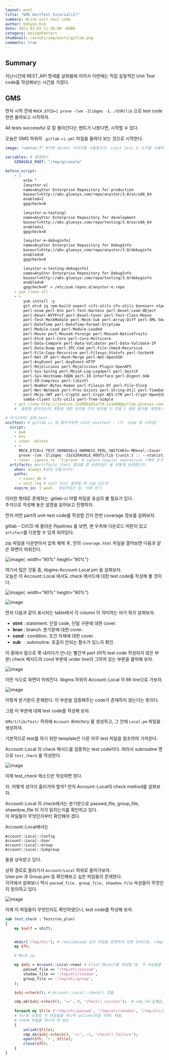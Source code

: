 ```yaml
---
layout: post
title: "GMS UnitTest tutorial(2)"
summary: Write unit test code
author: Dohyun Kim
date: 2021-03-03 21:30:00 -0400
category: DesignPattern
thumbnail: /assets/img/posts/gitlab.png
comments: true
---
```


Summary
---
지난시간에 REST_API 명세를 살펴봄에 이어서 이번에는 직접 실질적인 Unit Test code를 작성해보는 시간을 가졌다.

GMS
---

먼저 시작 전에 ```MOCK_ETCD=1 prove -lvm -Ilibgms -I../GSM/lib``` 으로 test code 한번 돌려보고 시작하자.

All tests successful 로 잘 돌아간다는 멘트가 나왔다면, 시작할 수 있다.

오늘은 GMS 하위의 ```.gitlab-ci.yml``` 파일을 들여다 보는 것으로 시작한다.
```yaml
image: "centos:7" #어떤 docker 이미지를 사용할건지. (unit test 는 도커를 사용하기때문)

variables: # 환경변수
    GIRASOLE_ROOT: "/tmp/girasole"

before_script:
    - |
        echo "
        [anystor-e]
        name=AnyStor Enterprise Repository for production
        baseurl=http://abs.gluesys.com/repo/anystor/3.0/os/x86_64
        enabled=1
        gpgcheck=0

        [anystor-e-testing]
        name=AnyStor Enterprise Repository for development
        baseurl=http://abs.gluesys.com/repo/testing/3.0/os/x86_64
        enabled=1
        gpgcheck=0

        [anystor-e-debuginfo]
        name=AnyStor Enterprise Repository for DebugInfo
        baseurl=http://abs.gluesys.com/repo/anystor/3.0/debuginfo
        enabled=0
        gpgcheck=0

        [anystor-e-testing-debuginfo]
        name=AnyStor Enterprise Repository for DebugInfo
        baseurl=http://abs.gluesys.com/repo/testing/3.0/debuginfo
        enabled=0
        gpgcheck=0" > /etc/yum.repos.d/anystor-e.repo
    - yum clean all
    - >
        yum install -y
        git etcd jq rpm-build expect cifs-utils nfs-utils bonnie++ ntpdate
        perl-enum perl-Env perl-Test-Harness perl-Devel-Leak-Object
        perl-Devel-NYTProf perl-Devel-Cover perl-Test-Class-Moose
        perl-Test-MockModule perl-Mock-Sub perl-Array-Diff perl-XML-Smart
        perl-DateTime perl-DateTime-Format-Strptime
        perl-Module-Load perl-Module-Loaded
        perl-Mouse perl-MouseX-Foreign perl-MouseX-NativeTraits
        perl-Etcd perl-Coro perl-Coro-Multicore
        perl-Data-Compare perl-Data-Validator perl-Data-Validate-IP
        perl-Data-Dump perl-IPC-Cmd perl-File-chmod-Recursive
        perl-File-Copy-Recursive perl-Filesys-Statvfs perl-Socket6
        perl-Net-IP perl-Hash-Merge perl-Net-OpenSSH
        perl-AnyEvent perl-AnyEvent-HTTP
        perl-Mojolicious perl-Mojolicious-Plugin-OpenAPI
        perl-Sys-Syslog perl-MojoX-Log-Log4perl perl-Switch
        perl-Sys-Hostname-FQDN perl-IO-Interface perl-Digest-SHA
        perl-IO-Compress perl-libintl
        perl-Number-Bytes-Human perl-Filesys-Df perl-File-Slurp
        perl-Net-Netmask perl-Proc-Exists perl-String-Util perl-TimeDate
        perl-Mojo-JWT perl-CryptX perl-Crypt-AES-CTR perl-Crypt-OpenSSL-RSA
        samba-client cifs-utils perl-Tree-Simple
    - git clone http://jenkins:JzGRBbyEXa7tN-1zam6N@gitlab.gluesys.com/gitlab/potatogim/GSM.git ${GIRASOLE_ROOT} 
    #  클론을 받아오는데 계정에 대한 토큰을 미리 받아올 수 있음.( 클론 받아올 계정명:access token~~) 패스워드가 아니여도 이런식으로 clone 받을 수 있다.

# 여기서부터 실제 test.
unittest: # gitlab ci 에 들어가보면 나오는 unittest . (각  step 을 나타냄)
  script:
    - pwd
    - env
    - cover -delete
    - >
      MOCK_ETCD=1 TEST_VERBOSE=1 HARNESS_PERL_SWITCHES=-MDevel::Cover
      prove -lvm -Ilibgms -I${GIRASOLE_ROOT}/lib t/unit.t :: --statistics
    - cover -ignore_re '^t/prove' # ignore regular expression (예외 추가)
  artifacts: #artifacts (test 결과물 중 보관대상) 을 어떻게 보관할건지. 
    when: always #항상 만들것이다.
    paths:
      - cover_db # 
      - unit.log # unit test 돌렸을 때 log 남는것
    expire_in: 1 week   #일주일간 킵. 이후 만기.
```

이러한 형태로 존재하는 .gitlab-ci 야맬 파일을 유심히 볼 필요가 있다.  
주석으로 작성해 놓은 설명을 읽어보고 진행하자.

먼저 어떤 part의 unit-test code를 작성할 건지 한번 coverage 정보를 살펴보자.


gitlab - CI/CD 에 올라온 Pipelines 를 보면, 맨 우측에 다운로드 버튼이 있고 ```artifact```를 다운할 수 있게 되어있다.

zip 파일을 다운받아서 압축 해제 후, 안의 ```coverage.html``` 파일을 열어보면 다음과 같은 화면이 띄워진다.

![image](https://user-images.githubusercontent.com/72643027/109814640-14157a80-7c72-11eb-89e0-e48715ab57b5.png){: width="90%" height="90%"}

여기서 많은 것들 중, libgms-Account-Local pm 을 살펴보자.  
오늘은 이 Account::Local 에서도 check 메서드에 대한 test code를 작성해 볼 것이다.

![image](https://user-images.githubusercontent.com/72643027/109815136-a87fdd00-7c72-11eb-95a9-0bd67a5123da.png){: width="90%" height="90%"}

![image](https://user-images.githubusercontent.com/72643027/109895864-56bb6f00-7cd3-11eb-9bc6-ccb193c55a34.png)

먼저 다음과 같이 표시되는 table에서 각 column 이 의미하는 바가 뭐지 살펴보자.  
- **stmt** : statement. 단일 code, 단일 구문에 대한 cover.
- **bran** : branch. 분기문에 대한 cover.
- **cond** : condition. 조건 자체에 대한 cover.
- **sub** &nbsp; : subroutine. 호출이 안되는 함수가 있느지 확인.

이 중에서 밑으로 쭉 내리다가 만나는 빨간색 part (아직 test code 작성되지 않은 부분) check 메서드의 cond 부분에 under line이 그어져 있는 부분을 클릭해 보자.

![image](https://user-images.githubusercontent.com/72643027/109896347-1f998d80-7cd4-11eb-9d08-737cbcd1a4c6.png)

이런 식으로 화면이 띄워진다. libgms 하위의 Account::Local 의 66 line으로 가보자.

![image](https://user-images.githubusercontent.com/72643027/109897992-ddbe1680-7cd6-11eb-9db3-f26c083ef714.png)

이렇게 분기문이 존재한다. 이 부분을 검증해주는 code가 존재하지 않는다는 뜻이다.

그럼 이 부분에 대해 test code를 작성해 보자.

```GMS/t/lib/Test/``` 하위에 ```Account``` directory 를 생성하고, 그 안에 ```Local.pm``` 파일을 생성하자.  

기본적으로 test를 하기 위한 template은 다른 아무 test 파일을 참조하여 가져온다.  

Account::Local 의 check 메서드를 검증하는 test code이다. 따라서 subroutine 명으로 ```test_check``` 를 작성한다.

![image](https://user-images.githubusercontent.com/72643027/109897260-ca5e7b80-7cd5-11eb-8283-f000e6dcf88b.png)

이제 test_check 메소드만 작성하면 된다.

자. 어떻게 생각이 흘러가야 할까? 먼저 Account::Local의 check method를 살펴보자. 

Account::Local 의 check에서는 분기문으로 passwd_file, group_file, shawdow_file 이 각각 읽히는지를 확인하고 있다.   
이 파일들이 무엇인지부터 확인해야 겠다.

Account::Local에서는 
```
Account::Local::Config
Account::Local::User
Account::Local::Group 
Account::Local::Subgroup
``` 
들을 상속받고 있다.  

상위 경로로 올라가서 ```Account/Local``` 하위로 들어가보자.  
User.pm 과 Group.pm 등 확인해보고 싶은 파일들이 존재한다.  
각각에서 살펴보니 역시 ```passwd_file, group_file, shawdow_file``` 속성들이 무엇인지 정의하고 있다.

![image](https://user-images.githubusercontent.com/72643027/109898538-cc293e80-7cd7-11eb-809e-ad221a4fdc0e.png)

이제 이 파일들이 무엇인지도 확인하였으니, test code를 작성해 보자.

```perl
sub test_check : Tests(no_plan)
{
    my $self = shift;


    mkdir('/tmp/etc'); # /etc/passwd 같은 파일을 변경하게 되면 안되므로, /tmp 디렉토리 하위에 etc dir를 생성하고 작업한다.
    my $fh;

    # Mock_up

    my $obj = Account::Local->new( # Class Object를 생성할 때, 각 속성들을 parameter로 전달하여 설정한다.
        passwd_file => '/tmp/etc/passwd',
        shadow_file => '/tmp/etc/shadow',
        group_file => '/tmp/etc/group',
    );

    $obj->check(); # Account::Local::check() 호출.

    cmp_ok($obj->check(), '==', 0, 'check()_success');  # cmp_ok(실행값, 비교 연산자, 기댓값, test description)
    
    foreach my $file ('/tmp/etc/passwd', '/tmp/etc/shadow', '/tmp/etc/group')
    # for문 순회로 각 파일들을 하나씩 unlink(파일 삭제) 해봄.
    # 이로써 파일을 하나씩 못 읽는 
    {
        unlink($file);
        cmp_ok($obj->check(), '==', -1, 'check()_failure');
        open($fh, '>', $file);
        close($fh);
    }
}
```


